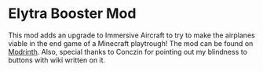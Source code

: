 # Elytra Booster Mod

This mod adds an upgrade to Immersive Aircraft to try to make the airplanes viable in the end game of a Minecraft playtrough!
The mod can be found on [Modrinth](https://modrinth.com/project/elytra-booster-mod).
Also, special thanks to Conczin for pointing out my blindness to buttons with wiki written on it.